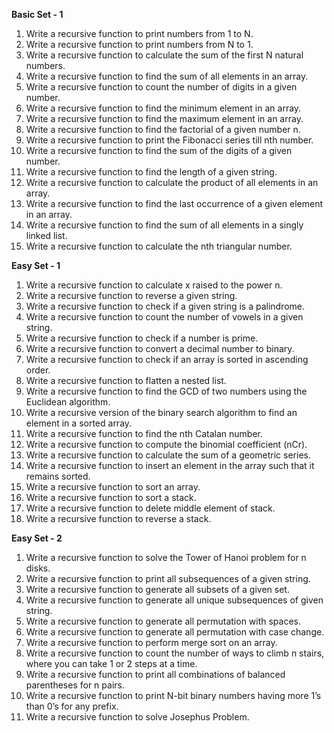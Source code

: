 **Basic Set - 1**
1. Write a recursive function to print numbers from 1 to N.
2. Write a recursive function to print numbers from N to 1.
3. Write a recursive function to calculate the sum of the first N natural numbers.
4. Write a recursive function to find the sum of all elements in an array.
5. Write a recursive function to count the number of digits in a given number.
6. Write a recursive function to find the minimum element in an array.
7. Write a recursive function to find the maximum element in an array.
8. Write a recursive function to find the factorial of a given number n.
9. Write a recursive function to print the Fibonacci series till nth number.
10. Write a recursive function to find the sum of the digits of a given number.
11. Write a recursive function to find the length of a given string.
12. Write a recursive function to calculate the product of all elements in an array.
13. Write a recursive function to find the last occurrence of a given element in an array.
14. Write a recursive function to find the sum of all elements in a singly linked list.
15. Write a recursive function to calculate the nth triangular number.

**Easy Set - 1**
1. Write a recursive function to calculate x raised to the power n.
2. Write a recursive function to reverse a given string.
3. Write a recursive function to check if a given string is a palindrome.
4. Write a recursive function to count the number of vowels in a given string.
5. Write a recursive function to check if a number is prime.
6. Write a recursive function to convert a decimal number to binary.
7. Write a recursive function to check if an array is sorted in ascending order.
8. Write a recursive function to flatten a nested list.
9. Write a recursive function to find the GCD of two numbers using the Euclidean algorithm.
10. Write a recursive version of the binary search algorithm to find an element in a sorted array.
11. Write a recursive function to find the nth Catalan number. 
12. Write a recursive function to compute the binomial coefficient (nCr). 
13. Write a recursive function to calculate the sum of a geometric series. 
14. Write a recursive function to insert an element in the array such that it remains sorted. 
15. Write a recursive function to sort an array.
16. Write a recursive function to sort a stack.
17. Write a recursive function to delete middle element of stack.
18. Write a recursive function to reverse a stack.

**Easy Set - 2**
1. Write a recursive function to solve the Tower of Hanoi problem for n disks.
2. Write a recursive function to print all subsequences of a given string.
3. Write a recursive function to generate all subsets of a given set.
4. Write a recursive function to generate all unique subsequences of given string.
5. Write a recursive function to generate all permutation with spaces.
6. Write a recursive function to generate all permutation with case change.
7. Write a recursive function to perform merge sort on an array.
8. Write a recursive function to count the number of ways to climb n stairs, where you can take 1 or 2 steps at a time.
9. Write a recursive function to print all combinations of balanced parentheses for n pairs.
10. Write a recursive function to print N-bit binary numbers having more 1’s than 0’s for any prefix.
11. Write a recursive function to solve Josephus Problem.